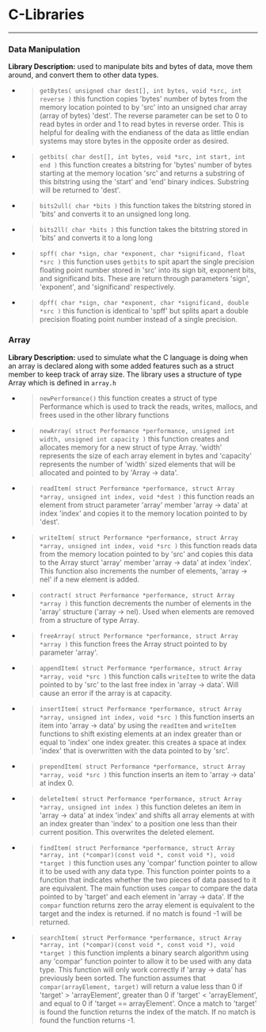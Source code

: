 # C-Libraries
---

### Data Manipulation
**Library Description:** used to manipulate bits and bytes of data, move them around, and convert them to other data types.
* > `getBytes( unsigned char dest[], int bytes, void *src, int reverse )` this function copies 'bytes' number of bytes from the memory location pointed to by 'src' into an unsigned char array (array of bytes) 'dest'.  The reverse parameter can be set to 0 to read bytes in order and 1 to read bytes in reverse order.  This is helpful for dealing with the endianess of the data as little endian systems may store bytes in the opposite order as desired.

* > `getbits( char dest[], int bytes, void *src, int start, int end )` this function creates a bitstring for 'bytes' number of bytes starting at the memory location 'src' and returns a substring of this bitstring using the 'start' and 'end' binary indices.  Substring will be returned to 'dest'.

* > `bits2ull( char *bits )` this function takes the bitstring stored in 'bits' and converts it to an unsigned long long.

* > `bits2ll( char *bits )` this function takes the bitstring stored in 'bits' and converts it to a long long

* > `spff( char *sign, char *exponent, char *significand, float *src )` this function uses `getbits` to spit apart the single precision floating point number stored in 'src' into its sign bit, exponent bits, and significand bits.  These are return through parameters 'sign', 'exponent', and 'significand' respectively.

* > `dpff( char *sign, char *exponent, char *significand, double *src )` this function is identical to 'spff' but splits apart a double precision floating point number instead of a single precision.

### Array
**Library Description:** used to simulate what the C language is doing when an array is declared along with some added features such as a struct member to keep track of array size.  The library uses a structure of type Array which is defined in `array.h` 

* > `newPerformance()` this function creates a struct of type Performance which is used to track the reads, writes, mallocs, and frees used in the other library functions

* > `newArray( struct Performance *performance, unsigned int width, unsigned int capacity )` this function creates and allocates memory for a new struct of type Array. 'width' represents the size of each array element in bytes and 'capacity' represents the number of 'width' sized elements that will be allocated and pointed to by 'Array -> data'.

* > `readItem( struct Performance *performance, struct Array *array, unsigned int index, void *dest )` this function reads an element from struct parameter 'array' member 'array -> data'  at index 'index' and copies it to the memory location pointed to by 'dest'.

* > `writeItem( struct Performance *performance, struct Array *array, unsigned int index, void *src )` this function reads data from the memory location pointed to by 'src' and copies this data to the Array sturct 'array' member 'array -> data' at index 'index'.  This function also increments the number of elements, 'array -> nel' if a new element is added.

* > `contract( struct Performance *performance, struct Array *array )` this function decrements the number of elements in the 'array' structure ('array -> nel).  Used when elements are removed from a structure of type Array.

* > `freeArray( struct Performance *performance, struct Array *array )` this function frees the Array struct pointed to by parameter 'array'.

* > `appendItem( struct Performance *performance, struct Array *array, void *src )` this function calls `writeItem` to write the data pointed to by 'src' to the last free index in 'array -> data'. Will cause an error if the array is at capacity.

* > `insertItem( struct Performance *performance, struct Array *array, unsigned int index, void *src )` this function inserts an item into 'array -> data' by using the `readItem` and `writeItem` functions to shift existing elements at an index greater than or equal to 'index' one index greater.  this creates a space at index 'index' that is overwritten with the data pointed to by 'src'.

* > `prependItem( struct Performance *performance, struct Array *array, void *src )` this function inserts an item to 'array -> data' at index 0.

* > `deleteItem( struct Performance *performance, struct Array *array, unsigned int index )` this function deletes an item in 'array -> data' at index 'index' and shifts all array elements at with an index greater than 'index' to a position one less than their current position.  This overwrites the deleted element.

* > `findItem( struct Performance *performance, struct Array *array, int (*compar)(const void *, const void *), void *target )` this function uses any 'compar' function pointer to allow it to be used with any data type.  This function pointer points to a function that indicates whether the two pieces of data passed to it are equivalent.  The main function uses `compar` to compare the data pointed to by 'target' and each element in 'array -> data'.  If the `compar` function returns zero the array element is equivalent to the target and the index is returned.  if no match is found -1 will be returned.

* > `searchItem( struct Performance *performance, struct Array *array, int (*compar)(const void *, const void *), void *target )` this function implents a binary search algorithm using any 'compar' function pointer to allow it to be used with any data type.  This function will only work correctly if 'array -> data' has previously been sorted.  The function assumes that `compar(arrayElement, target)` will return a value less than 0 if 'target' > 'arrayElement', greater than 0 if 'target' < 'arrayElement', and equal to 0 if 'target == arrayElement'.  Once a match to 'target' is found the function returns the index of the match.  If no match is found the function returns -1.
